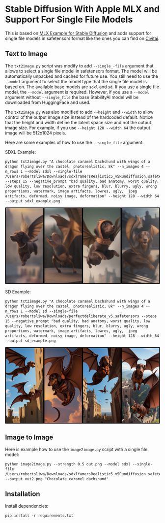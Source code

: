 # Stable Diffusion With Apple MLX and Support For Single File Models

This is based on [MLX Example for Stable Diffusion](https://github.com/ml-explore/mlx-examples/tree/main/stable_diffusion) and adds support for single file models in safetensors format like the ones you can find on [Civitai](https://civitai.com/).

## Text to Image

The `txt2image.py` script was modify to add `--single_-file` argument that allows to select a single file model in safetensors format. The model will be automatically unpacked and cached for future use.  You still need to use the `--model` argument to select the model type that the single file model is based on.  The available base models are `sdxl` and `sd`.  If you use a single file model, the `--model` argument is required.  However, if you use a `--model` argument without `--single_file` the base StabilityAI model will be downloaded from HuggingFace and used.

The `txt2image.py` was also modified to add `--height` and `--width` to allow control of the output image size instead of the hardcoded default.  Notice that the height and width define the latent space size and not the output image size.  For example, if you use `--height 128 --width 64` the output image will be 512x1024 pixels.

Here are some examples of how to use the `--single_file` argument:

SDXL Example:
```shell
python txt2image.py "A chocolate caramel Dachshund with wings of a dragon flying over the castel, photorealistic, 8k" --n_images 4 --n_rows 1 --model sdxl --single-file /Users/robertsliwa/Downloads/sdxlYamersRealistic5_v5Rundiffusion.safetensors --steps 15 --negative_prompt "bad quality, bad anatomy, worst quality, low quality, low resolution, extra fingers, blur, blurry, ugly, wrong proportions, watermark, image artifacts, lowres, ugly,  jpeg artifacts, deformed, noisy image, deformation" --height 128 --width 64 --output sdxl_example.png
```

![sdxl_example](sdxl_example.png)

SD Example:
```shell
python txt2image.py "A chocolate caramel Dachshund with wings of a dragon flying over the castel, photorealistic, 8k" --n_images 4 --n_rows 1 --model sd --single-file /Users/robertsliwa/Downloads/perfectdeliberate_v5.safetensors --steps 15 --negative_prompt "bad quality, bad anatomy, worst quality, low quality, low resolution, extra fingers, blur, blurry, ugly, wrong proportions, watermark, image artifacts, lowres, ugly,  jpeg artifacts, deformed, noisy image, deformation" --height 128 --width 64 --output sd_example.png
```

![sd_example](sd_example.png)

## Image to Image

Here is example how to use the `image2image.py` script with a single file model:

```shell
python image2image.py --strength 0.5 out.png --model sdxl --single-file /Users/robertsliwa/Downloads/sdxlYamersRealistic5_v5Rundiffusion.safetensors --output out2.png "Chocolate caramel dachshund"
```

## Installation

Install dependencies:

```shell
pip install -r requirements.txt
```
